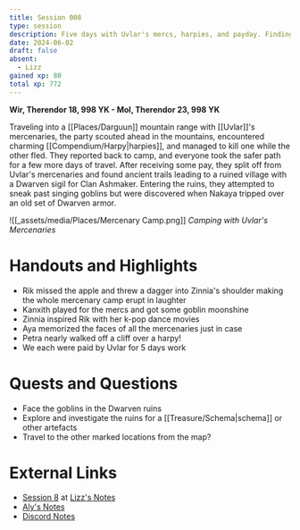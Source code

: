 ```yaml
---
title: Session 008
type: session
description: Five days with Uvlar's mercs, harpies, and payday. Finding Dwarven ruins.
date: 2024-06-02
draft: false
absent:
  - Lizz
gained xp: 80
total xp: 772
---
```

**Wir, Therendor 18, 998 YK - Mol, Therendor 23, 998 YK**

Traveling into a [[Places/Darguun]] mountain range with [[Uvlar]]'s mercenaries, the party scouted ahead in the mountains, encountered charming [[Compendium/Harpy|harpies]], and managed to kill one while the other fled. They reported back to camp, and everyone took the safer path for a few more days of travel. After receiving some pay, they split off from Uvlar's mercenaries and found ancient trails leading to a ruined village with a Dwarven sigil for Clan Ashmaker. Entering the ruins, they attempted to sneak past singing goblins but were discovered when Nakaya tripped over an old set of Dwarven armor.

![[_assets/media/Places/Mercenary Camp.png]]
*Camping with Uvlar's Mercenaries*
# Handouts and Highlights
- Rik missed the apple and threw a dagger into Zinnia's shoulder making the whole mercenary camp erupt in laughter  
- Kanxith played for the mercs and got some goblin moonshine  
- Zinnia inspired Rik with her k-pop dance movies  
- Aya memorized the faces of all the mercenaries just in case  
- Petra nearly walked off a cliff over a harpy!  
- We each were paid by Uvlar for 5 days work
# Quests and Questions
- Face the goblins in the Dwarven ruins  
- Explore and investigate the ruins for a [[Treasure/Schema|schema]] or other artefacts  
- Travel to the other marked locations from the map?
# External Links
- [Session 8](https://docs.google.com/document/d/1J33aBWlHE9Q3B2MMNnUZiaMUoW-X7qpKUtETTQmvalc/edit#heading=h.6ehnegf95u3o) at [Lizz's Notes](https://docs.google.com/document/d/1J33aBWlHE9Q3B2MMNnUZiaMUoW-X7qpKUtETTQmvalc/edit)
- [Aly's Notes](https://docs.google.com/document/d/1fSQjHnHHLE2g8VXjjjo7_mex3K2nn8vOA5Q_iREG5QU/edit)
- [Discord Notes](https://discord.com/channels/283480767844057088/1208993465531105380/1246949630801874964)